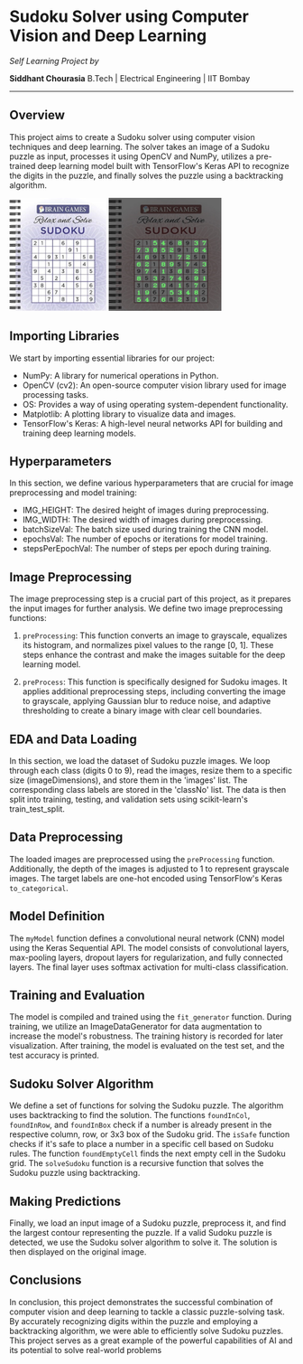 # Sudoku Solver using Computer Vision and Deep Learning

*Self Learning Project by*

**Siddhant Chourasia**
B.Tech | Electrical Engineering | IIT Bombay

---

## **Overview**

This project aims to create a Sudoku solver using computer vision techniques and deep learning. The solver takes an image of a Sudoku puzzle as input, processes it using OpenCV and NumPy, utilizes a pre-trained deep learning model built with TensorFlow's Keras API to recognize the digits in the puzzle, and finally solves the puzzle using a backtracking algorithm.

<img src="Images/1.jpg" height="200">
<img src="Images/solved1.jpg" height="200">

## **Importing Libraries**

We start by importing essential libraries for our project:

- NumPy: A library for numerical operations in Python.
- OpenCV (cv2): An open-source computer vision library used for image processing tasks.
- OS: Provides a way of using operating system-dependent functionality.
- Matplotlib: A plotting library to visualize data and images.
- TensorFlow's Keras: A high-level neural networks API for building and training deep learning models.

## **Hyperparameters**

In this section, we define various hyperparameters that are crucial for image preprocessing and model training:

- IMG_HEIGHT: The desired height of images during preprocessing.
- IMG_WIDTH: The desired width of images during preprocessing.
- batchSizeVal: The batch size used during training the CNN model.
- epochsVal: The number of epochs or iterations for model training.
- stepsPerEpochVal: The number of steps per epoch during training.

## **Image Preprocessing**

The image preprocessing step is a crucial part of this project, as it prepares the input images for further analysis. We define two image preprocessing functions:

1. `preProcessing`: This function converts an image to grayscale, equalizes its histogram, and normalizes pixel values to the range [0, 1]. These steps enhance the contrast and make the images suitable for the deep learning model.

2. `preProcess`: This function is specifically designed for Sudoku images. It applies additional preprocessing steps, including converting the image to grayscale, applying Gaussian blur to reduce noise, and adaptive thresholding to create a binary image with clear cell boundaries.

## **EDA and Data Loading**

In this section, we load the dataset of Sudoku puzzle images. We loop through each class (digits 0 to 9), read the images, resize them to a specific size (imageDimensions), and store them in the 'images' list. The corresponding class labels are stored in the 'classNo' list. The data is then split into training, testing, and validation sets using scikit-learn's train_test_split.

## **Data Preprocessing**

The loaded images are preprocessed using the `preProcessing` function. Additionally, the depth of the images is adjusted to 1 to represent grayscale images. The target labels are one-hot encoded using TensorFlow's Keras `to_categorical`.

## **Model Definition**

The `myModel` function defines a convolutional neural network (CNN) model using the Keras Sequential API. The model consists of convolutional layers, max-pooling layers, dropout layers for regularization, and fully connected layers. The final layer uses softmax activation for multi-class classification.

## **Training and Evaluation**

The model is compiled and trained using the `fit_generator` function. During training, we utilize an ImageDataGenerator for data augmentation to increase the model's robustness. The training history is recorded for later visualization. After training, the model is evaluated on the test set, and the test accuracy is printed.

## **Sudoku Solver Algorithm**

We define a set of functions for solving the Sudoku puzzle. The algorithm uses backtracking to find the solution. The functions `foundInCol`, `foundInRow`, and `foundInBox` check if a number is already present in the respective column, row, or 3x3 box of the Sudoku grid. The `isSafe` function checks if it's safe to place a number in a specific cell based on Sudoku rules. The function `foundEmptyCell` finds the next empty cell in the Sudoku grid. The `solveSudoku` function is a recursive function that solves the Sudoku puzzle using backtracking.

## **Making Predictions**

Finally, we load an input image of a Sudoku puzzle, preprocess it, and find the largest contour representing the puzzle. If a valid Sudoku puzzle is detected, we use the Sudoku solver algorithm to solve it. The solution is then displayed on the original image.

## **Conclusions**

In conclusion, this project demonstrates the successful combination of computer vision and deep learning to tackle a classic puzzle-solving task. By accurately recognizing digits within the puzzle and employing a backtracking algorithm, we were able to efficiently solve Sudoku puzzles. This project serves as a great example of the powerful capabilities of AI and its potential to solve real-world problems
